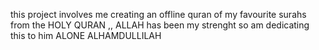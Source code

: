 this project involves me creating an offline quran of my favourite surahs from the HOLY QURAN  ,, ALLAH has been my strenght so am dedicating this to him ALONE ALHAMDULLILAH
